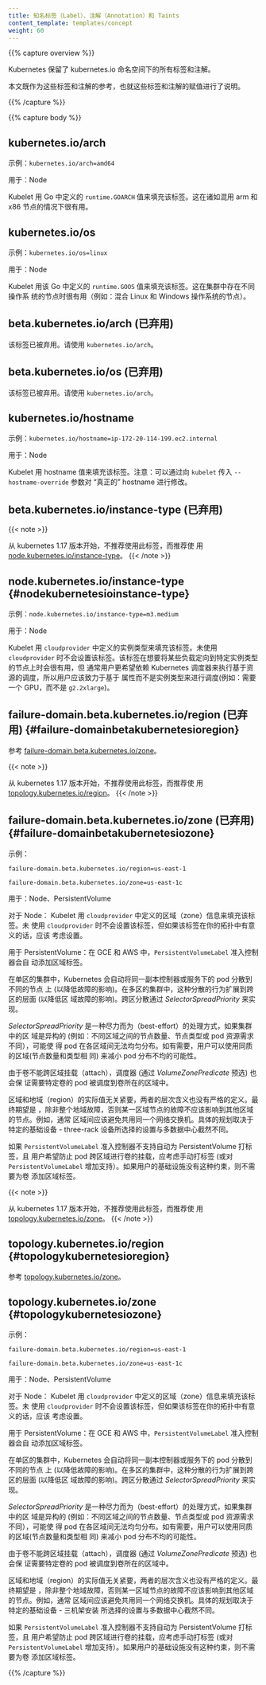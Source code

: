 ```yaml
---
title: 知名标签（Label）、注解（Annotation）和 Taints
content_template: templates/concept
weight: 60
---
```


{{% capture overview %}}

<!--
Kubernetes reserves all labels and annotations in the kubernetes.io namespace.

This document serves both as a reference to the values and as a coordination point for assigning values.
-->

Kubernetes 保留了 kubernetes.io 命名空间下的所有标签和注解。

本文既作为这些标签和注解的参考，也就这些标签和注解的赋值进行了说明。

{{% /capture %}}

{{% capture body %}}

## kubernetes.io/arch

<!--
Example: `kubernetes.io/arch=amd64`

Used on: Node

The Kubelet populates this with `runtime.GOARCH` as defined by Go. This can be handy if you are mixing arm and x86 nodes.
-->

示例：`kubernetes.io/arch=amd64`

用于：Node

Kubelet 用 Go 中定义的 `runtime.GOARCH` 值来填充该标签。这在诸如混用 arm 和 x86
节点的情况下很有用。

## kubernetes.io/os

<!--
Example: `kubernetes.io/os=linux`

Used on: Node

The Kubelet populates this with `runtime.GOOS` as defined by Go. This can be handy if you are mixing operating systems in your cluster (for example: mixing Linux and Windows nodes).
-->

示例：`kubernetes.io/os=linux`

用于：Node

Kubelet 用该 Go 中定义的 `runtime.GOOS` 值来填充该标签。这在集群中存在不同操作系
统的节点时很有用（例如：混合 Linux 和 Windows 操作系统的节点）。

<!--
## beta.kubernetes.io/arch (deprecated)
-->

## beta.kubernetes.io/arch (已弃用)

<!--
This label has been deprecated. Please use `kubernetes.io/arch` instead.
-->

该标签已被弃用。请使用 `kubernetes.io/arch`。

<!--
## beta.kubernetes.io/os (deprecated)
-->

## beta.kubernetes.io/os (已弃用)

<!--
This label has been deprecated. Please use `kubernetes.io/os` instead.
-->

该标签已被弃用。请使用 `kubernetes.io/arch`。

## kubernetes.io/hostname

<!--
Example: `kubernetes.io/hostname=ip-172-20-114-199.ec2.internal`

Used on: Node

The Kubelet populates this label with the hostname. Note that the hostname can be changed from the "actual" hostname by passing the `--hostname-override` flag to the `kubelet`.
-->

示例：`kubernetes.io/hostname=ip-172-20-114-199.ec2.internal`

用于：Node

Kubelet 用 hostname 值来填充该标签。注意：可以通过向 `kubelet` 传入
`--hostname-override` 参数对 “真正的” hostname 进行修改。

<!--
## beta.kubernetes.io/instance-type (deprecated)
-->

## beta.kubernetes.io/instance-type (已弃用)

{{< note >}}

<!--
Starting in v1.17, this label is deprecated in favor of [node.kubernetes.io/instance-type](#nodekubernetesioinstance-type).
-->

从 kubernetes 1.17 版本开始，不推荐使用此标签，而推荐使
用[node.kubernetes.io/instance-type](#nodekubernetesioinstance-type)。
{{< /note >}}

## node.kubernetes.io/instance-type {#nodekubernetesioinstance-type}

<!--
Example: `node.kubernetes.io/instance-type=m3.medium`

Used on: Node

The Kubelet populates this with the instance type as defined by the `cloudprovider`.
This will be set only if you are using a `cloudprovider`. This setting is handy
if you want to target certain workloads to certain instance types, but typically you want
to rely on the Kubernetes scheduler to perform resource-based scheduling. You should aim to schedule based on properties rather than on instance types (for example: require a GPU, instead of requiring a `g2.2xlarge`).
-->

示例：`node.kubernetes.io/instance-type=m3.medium`

用于：Node

Kubelet 用 `cloudprovider` 中定义的实例类型来填充该标签。未使用 `cloudprovider`
时不会设置该标签。该标签在想要将某些负载定向到特定实例类型的节点上时会很有用，但
通常用户更希望依赖 Kubernetes 调度器来执行基于资源的调度，所以用户应该致力于基于
属性而不是实例类型来进行调度(例如：需要一个 GPU，而不是 `g2.2xlarge`)。

## failure-domain.beta.kubernetes.io/region (已弃用) {#failure-domainbetakubernetesioregion}

<!--
See [failure-domain.beta.kubernetes.io/zone](#failure-domainbetakubernetesiozone).
-->

参考
[failure-domain.beta.kubernetes.io/zone](#failure-domainbetakubernetesiozone)。

{{< note >}}

<!--
Starting in v1.17, this label is deprecated in favor of [topology.kubernetes.io/region](#topologykubernetesioregion).
-->

从 kubernetes 1.17 版本开始，不推荐使用此标签，而推荐使
用[topology.kubernetes.io/region](#topologykubernetesioregion)。 {{< /note >}}

## failure-domain.beta.kubernetes.io/zone (已弃用) {#failure-domainbetakubernetesiozone}

<!--
Example:

`failure-domain.beta.kubernetes.io/region=us-east-1`

`failure-domain.beta.kubernetes.io/zone=us-east-1c`

Used on: Node, PersistentVolume

On the Node: The `kubelet` populates this with the zone information as defined by the `cloudprovider`.
This will be set only if you are using a `cloudprovider`. However, you should consider setting this
on the nodes if it makes sense in your topology.
-->

示例：

`failure-domain.beta.kubernetes.io/region=us-east-1`

`failure-domain.beta.kubernetes.io/zone=us-east-1c`

用于：Node、PersistentVolume

对于 Node： Kubelet 用 `cloudprovider` 中定义的区域（zone）信息来填充该标签。未
使用 `cloudprovider` 时不会设置该标签，但如果该标签在你的拓扑中有意义的话，应该
考虑设置。

<!--
On the PersistentVolume: The `PersistentVolumeLabel` admission controller will automatically add zone labels to PersistentVolumes, on GCE and AWS.
-->

用于 PersistentVolume：在 GCE 和 AWS 中，`PersistentVolumeLabel` 准入控制器会自
动添加区域标签。

<!--
Kubernetes will automatically spread the Pods in a replication controller or service across nodes in a single-zone cluster (to reduce the impact of failures). With multiple-zone clusters, this spreading behaviour is extended across zones (to reduce the impact of zone failures). This is achieved via _SelectorSpreadPriority_.
-->

在单区的集群中，Kubernetes 会自动将同一副本控制器或服务下的 pod 分散到不同的节点
上 (以降低故障的影响)。在多区的集群中，这种分散的行为扩展到跨区的层面 (以降低区
域故障的影响)。跨区分散通过 _SelectorSpreadPriority_ 来实现。

<!--
_SelectorSpreadPriority_ is a best effort placement. If the zones in your cluster are heterogeneous (for example: different numbers of nodes, different types of nodes, or different pod resource requirements), this placement might prevent equal spreading of your Pods across zones. If desired, you can use homogenous zones (same number and types of nodes) to reduce the probability of unequal spreading.
-->

_SelectorSpreadPriority_ 是一种尽力而为（best-effort）的处理方式，如果集群中的区
域是异构的 (例如：不同区域之间的节点数量、节点类型或 pod 资源需求不同），可能使
得 pod 在各区域间无法均匀分布。如有需要，用户可以使用同质的区域(节点数量和类型相
同) 来减小 pod 分布不均的可能性。

<!--
The scheduler (through the _VolumeZonePredicate_ predicate) also will ensure that Pods, that claim a given volume, are only placed into the same zone as that volume. Volumes cannot be attached across zones.
-->

由于卷不能跨区域挂载（attach），调度器 (通过 _VolumeZonePredicate_ 预选) 也会保
证需要特定卷的 pod 被调度到卷所在的区域中。

<!--
The actual values of zone and region don't matter. Nor is the node hierarchy rigidly defined.
The expectation is that failures of nodes in different zones should be uncorrelated unless the entire region has failed. For example, zones should typically avoid sharing a single network switch. The exact mapping depends on your particular infrastructure - a three rack installation will choose a very different setup to a multi-datacenter configuration.
-->

区域和地域（region）的实际值无关紧要，两者的层次含义也没有严格的定义。最终期望是
，除非整个地域故障，否则某一区域节点的故障不应该影响到其他区域的节点。例如，通常
区域间应该避免共用同一个网络交换机。具体的规划取决于特定的基础设备 - three-rack
设备所选择的设置与多数据中心截然不同。

<!--
If `PersistentVolumeLabel` does not support automatic labeling of your PersistentVolumes, you should consider
adding the labels manually (or adding support for `PersistentVolumeLabel`). With `PersistentVolumeLabel`, the scheduler prevents Pods from mounting volumes in a different zone. If your infrastructure doesn't have this constraint, you don't need to add the zone labels to the volumes at all.
-->

如果 `PersistentVolumeLabel` 准入控制器不支持自动为 PersistentVolume 打标签，且
用户希望防止 pod 跨区域进行卷的挂载，应考虑手动打标签 (或对
`PersistentVolumeLabel` 增加支持）。如果用户的基础设施没有这种约束，则不需要为卷
添加区域标签。

{{< note >}}

<!--
Starting in v1.17, this label is deprecated in favor of [topology.kubernetes.io/zone](#topologykubernetesiozone).
-->

从 kubernetes 1.17 版本开始，不推荐使用此标签，而推荐使
用[topology.kubernetes.io/zone](#topologykubernetesiozone)。 {{< /note >}}

## topology.kubernetes.io/region {#topologykubernetesioregion}

<!--
See [topology.kubernetes.io/zone](#topologykubernetesiozone).
-->

参考 [topology.kubernetes.io/zone](#topologykubernetesiozone)。

## topology.kubernetes.io/zone {#topologykubernetesiozone}

<!--
Example:

`topology.kubernetes.io/region=us-east-1`

`topology.kubernetes.io/zone=us-east-1c`

Used on: Node, PersistentVolume

On the Node: The `kubelet` populates this with the zone information as defined by the `cloudprovider`.
This will be set only if you are using a `cloudprovider`. However, you should consider setting this
on the nodes if it makes sense in your topology.
-->

示例：

`failure-domain.beta.kubernetes.io/region=us-east-1`

`failure-domain.beta.kubernetes.io/zone=us-east-1c`

用于：Node、PersistentVolume

对于 Node： Kubelet 用 `cloudprovider` 中定义的区域（zone）信息来填充该标签。未
使用 `cloudprovider` 时不会设置该标签，但如果该标签在你的拓扑中有意义的话，应该
考虑设置。

<!--
On the PersistentVolume: The `PersistentVolumeLabel` admission controller will automatically add zone labels to PersistentVolumes, on GCE and AWS.
-->

用于 PersistentVolume：在 GCE 和 AWS 中，`PersistentVolumeLabel` 准入控制器会自
动添加区域标签。

<!--
Kubernetes will automatically spread the Pods in a replication controller or service across nodes in a single-zone cluster (to reduce the impact of failures). With multiple-zone clusters, this spreading behaviour is extended across zones (to reduce the impact of zone failures). This is achieved via _SelectorSpreadPriority_.
-->

在单区的集群中，Kubernetes 会自动将同一副本控制器或服务下的 pod 分散到不同的节点
上 (以降低故障的影响)。在多区的集群中，这种分散的行为扩展到跨区的层面 (以降低区
域故障的影响)。跨区分散通过 _SelectorSpreadPriority_ 来实现。

<!--
_SelectorSpreadPriority_ is a best effort placement. If the zones in your cluster are heterogeneous (for example: different numbers of nodes, different types of nodes, or different pod resource requirements), this placement might prevent equal spreading of your Pods across zones. If desired, you can use homogenous zones (same number and types of nodes) to reduce the probability of unequal spreading.
-->

_SelectorSpreadPriority_ 是一种尽力而为（best-effort）的处理方式，如果集群中的区
域是异构的 (例如：不同区域之间的节点数量、节点类型或 pod 资源需求不同），可能使
得 pod 在各区域间无法均匀分布。如有需要，用户可以使用同质的区域(节点数量和类型相
同) 来减小 pod 分布不均的可能性。

<!--
The scheduler (through the _VolumeZonePredicate_ predicate) also will ensure that Pods, that claim a given volume, are only placed into the same zone as that volume. Volumes cannot be attached across zones.
-->

由于卷不能跨区域挂载（attach），调度器 (通过 _VolumeZonePredicate_ 预选) 也会保
证需要特定卷的 pod 被调度到卷所在的区域中。

<!--
The actual values of zone and region don't matter. Nor is the node hierarchy rigidly defined.
The expectation is that failures of nodes in different zones should be uncorrelated unless the entire region has failed. For example, zones should typically avoid sharing a single network switch. The exact mapping depends on your particular infrastructure - a three rack installation will choose a very different setup to a multi-datacenter configuration.
-->

区域和地域（region）的实际值无关紧要，两者的层次含义也没有严格的定义。最终期望是
，除非整个地域故障，否则某一区域节点的故障不应该影响到其他区域的节点。例如，通常
区域间应该避免共用同一个网络交换机。具体的规划取决于特定的基础设备 - 三机架安装
所选择的设置与多数据中心截然不同。

<!--
If `PersistentVolumeLabel` does not support automatic labeling of your PersistentVolumes, you should consider
adding the labels manually (or adding support for `PersistentVolumeLabel`). With `PersistentVolumeLabel`, the scheduler prevents Pods from mounting volumes in a different zone. If your infrastructure doesn't have this constraint, you don't need to add the zone labels to the volumes at all.
-->

如果 `PersistentVolumeLabel` 准入控制器不支持自动为 PersistentVolume 打标签，且
用户希望防止 pod 跨区域进行卷的挂载，应考虑手动打标签 (或对
`PersistentVolumeLabel` 增加支持）。如果用户的基础设施没有这种约束，则不需要为卷
添加区域标签。

{{% /capture %}}
